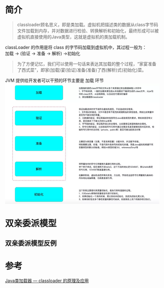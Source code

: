 # 简介
>classloader顾名思义，即是类加载。虚拟机把描述类的数据从class字节码文件加载到内存，并对数据进行检验、转换解析和初始化，最终形成可以被虚拟机直接使用的Java类型，这就是虚拟机的类加载机制。  

classLoader 的作用是将 class 的字节码加载到虚拟机中，其过程一般为：  
加载 &rarr; (验证 &rarr; 准备 &rarr; 解析)  &rarr;初始化  
> 为了方便记忆，我们可以使用一句话来表达其加载的整个过程，“家宴准备了西式菜”，即家(加载)宴(验证)准备(准备)了西(解析)式(初始化)菜。

JVM 提供给开发者可以干预的环节主要是 加载 环节 
![加载过程](img/加载过程.png)

# 双亲委派模型

## 双亲委派模型反例



# 参考
[Java类加载器 — classloader 的原理及应用](https://mp.weixin.qq.com/s?__biz=MzAxNDEwNjk5OQ==&mid=2650418560&idx=1&sn=ed3c3ee4184fe48ffdcfb88d6b2aa539&chksm=8396e598b4e16c8ee4d4908d94cc41ed9d183538522b0b14524ec5bdf995e3197b88f70ff0c6&scene=178&cur_album_id=1452661944472977409#rd)  


